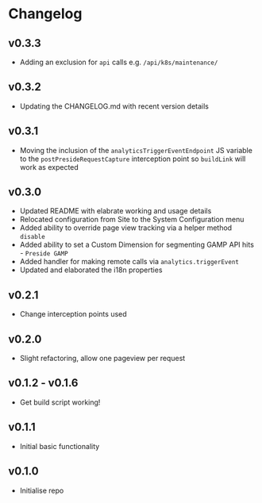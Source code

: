 # Changelog

## v0.3.3
* Adding an exclusion for `api` calls e.g. `/api/k8s/maintenance/`

## v0.3.2
* Updating the CHANGELOG.md with recent version details

## v0.3.1
* Moving the inclusion of the `analyticsTriggerEventEndpoint` JS variable to the `postPresideRequestCapture` interception point so `buildLink` will work as expected

## v0.3.0
* Updated README with elabrate working and usage details
* Relocated configuration from Site to the System Configuration menu
* Added ability to override page view tracking via a helper method `disable`
* Added ability to set a Custom Dimension for segmenting GAMP API hits - `Preside GAMP`
* Added handler for making remote calls via `analytics.triggerEvent`
* Updated and elaborated the i18n properties

## v0.2.1
* Change interception points used

## v0.2.0
* Slight refactoring, allow one pageview per request

## v0.1.2 - v0.1.6
* Get build script working!

## v0.1.1
* Initial basic functionality

## v0.1.0
* Initialise repo